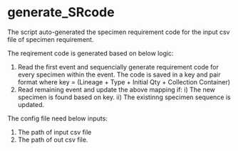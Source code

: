# generate_SRcode

The script auto-generated the specimen requirement code for the input csv file of specimen requirement.

The reqirement code is generated based on below logic:
1. Read the first event and sequencially generate requirement code for every specimen within the event. The code is saved in a key and pair format where key = (Lineage + Type + Initial Qty + Collection Container) 
2. Read remaining event and update the above mapping if:
  i) The new specimen is found based on key.
  ii) The existinng specimen sequence is updated.

The config file need below inputs:
1. The path of input csv file
2. The path of out csv file.

